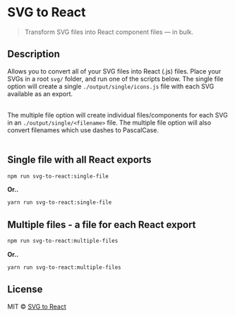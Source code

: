 # SVG to React

> Transform SVG files into React component files — in bulk.

## Description
Allows you to convert all of your SVG files into React (.js) files. Place your SVGs in a root `svg/` folder, and run one of the scripts below. The single file option will create a single `./output/single/icons.js` file with each SVG available as an export.<br><br>

The multiple file option will create individual files/components for each SVG in an `./output/single/<filename>` file. The multiple file option will also convert filenames which use dashes to PascalCase.<br><br>

## Single file with all React exports
```bash
npm run svg-to-react:single-file
```
**Or..**
```bash
yarn run svg-to-react:single-file
```

## Multiple files - a file for each React export
```bash
npm run svg-to-react:multiple-files
```
**Or..**
```bash
yarn run svg-to-react:multiple-files
```

## License
MIT © [SVG to React](https://github.com/iPzard/svg-to-react)